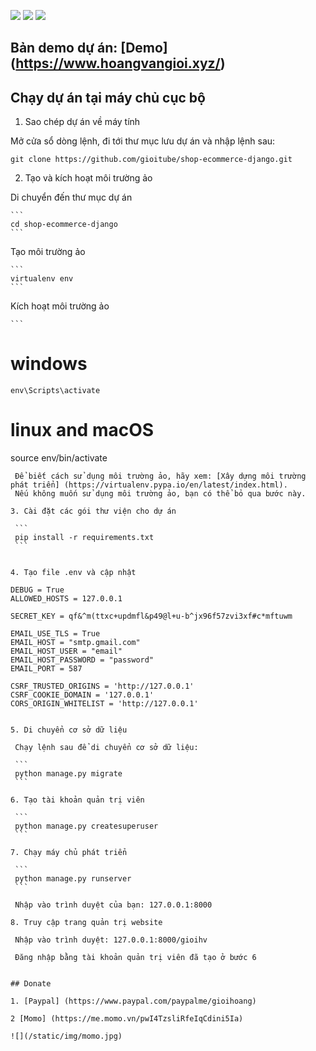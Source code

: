 [![](https://img.shields.io/badge/python-3.10.3-orange.svg)](https://www.python.org/downloads/release/python-370/)
[![](https://img.shields.io/badge/django-4.0.3-green.svg)](https://docs.djangoproject.com/en/2.1/releases/2.1/)
[![](https://img.shields.io/badge/bootstrap-5.1.3-blue.svg)](https://getbootstrap.com/docs/4.1/getting-started/introduction/)

## Bản demo dự án: [Demo] (https://www.hoangvangioi.xyz/)


## Chạy dự án tại máy chủ cục bộ


1. Sao chép dự án về máy tính

Mở cửa sổ dòng lệnh, đi tới thư mục lưu dự án và nhập lệnh sau: 

   ```
   git clone https://github.com/gioitube/shop-ecommerce-django.git
   ```

2. Tạo và kích hoạt môi trường ảo

Di chuyển đến thư mục dự án
    
    ```
    cd shop-ecommerce-django
    ```
Tạo môi trường ảo

    ```
    virtualenv env
    ```
Kích hoạt môi trường ảo

    ```
   # windows
    env\Scripts\activate

   # linux and macOS
   source env/bin/activate
   ```
    Để biết cách sử dụng môi trường ảo, hãy xem: [Xây dựng môi trường phát triển] (https://virtualenv.pypa.io/en/latest/index.html). 
    Nếu không muốn sử dụng môi trường ảo, bạn có thể bỏ qua bước này.

3. Cài đặt các gói thư viện cho dự án

    ```
    pip install -r requirements.txt
    ```


4. Tạo file .env và cập nhật

DEBUG = True
ALLOWED_HOSTS = 127.0.0.1

SECRET_KEY = qf&^m(ttxc+updmfl&p49@l+u-b^jx96f57zvi3xf#c*mftuwm

EMAIL_USE_TLS = True
EMAIL_HOST = "smtp.gmail.com"
EMAIL_HOST_USER = "email"
EMAIL_HOST_PASSWORD = "password"
EMAIL_PORT = 587

CSRF_TRUSTED_ORIGINS = 'http://127.0.0.1'
CSRF_COOKIE_DOMAIN = '127.0.0.1'
CORS_ORIGIN_WHITELIST = 'http://127.0.0.1'


5. Di chuyển cơ sở dữ liệu

    Chạy lệnh sau để di chuyển cơ sở dữ liệu:

    ```
    python manage.py migrate
    ```

6. Tạo tài khoản quản trị viên

    ```
    python manage.py createsuperuser
    ```

7. Chạy máy chủ phát triển

    ```
    python manage.py runserver
    ```

    Nhập vào trình duyệt của bạn: 127.0.0.1:8000

8. Truy cập trang quản trị website

    Nhập vào trình duyệt: 127.0.0.1:8000/gioihv

    Đăng nhập bằng tài khoản quản trị viên đã tạo ở bước 6


## Donate

1. [Paypal] (https://www.paypal.com/paypalme/gioihoang)

2 [Momo] (https://me.momo.vn/pwI4TzsliRfeIqCdini5Ia)

![](/static/img/momo.jpg)